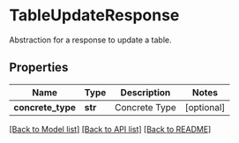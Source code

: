 # TableUpdateResponse

Abstraction for a response to update a table.
## Properties
Name | Type | Description | Notes
------------ | ------------- | ------------- | -------------
**concrete_type** | **str** | Concrete Type | [optional] 

[[Back to Model list]](../README.md#documentation-for-models) [[Back to API list]](../README.md#documentation-for-api-endpoints) [[Back to README]](../README.md)


